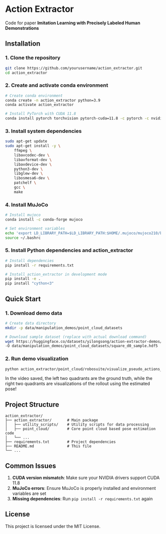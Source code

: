 # Action Extractor

Code for paper **Imitation Learning with Precisely Labeled Human Demonstrations**

## Installation

### 1. Clone the repository
```bash
git clone https://github.com/yourusername/action_extractor.git
cd action_extractor
```

### 2. Create and activate conda environment
```bash
# Create conda environment
conda create -n action_extractor python=3.9
conda activate action_extractor

# Install PyTorch with CUDA 11.8
conda install pytorch torchvision pytorch-cuda=11.8 -c pytorch -c nvidia
```

### 3. Install system dependencies
```bash
sudo apt-get update
sudo apt-get install -y \
    ffmpeg \
    libavcodec-dev \
    libavformat-dev \
    libavdevice-dev \
    python3-dev \
    libglew-dev \
    libosmesa6-dev \
    patchelf \
    gcc \
    make
```

### 4. Install MuJoCo
```bash
# Install mujoco
conda install -c conda-forge mujoco

# Set environment variables
echo 'export LD_LIBRARY_PATH=$LD_LIBRARY_PATH:$HOME/.mujoco/mujoco210/bin' >> ~/.bashrc
source ~/.bashrc
```

### 5. Install Python dependencies and action_extractor
```bash
# Install dependencies
pip install -r requirements.txt

# Install action_extractor in development mode
pip install -e .
pip install "cython<3"
```

## Quick Start

### 1. Download demo data
```bash
# Create data directory
mkdir -p data/manipulation_demos/point_cloud_datasets

# Download sample dataset (replace with actual download command)
wget https://huggingface.co/datasets/yilongsong/action-extractor-demos/resolve/main/square_d0_sample.hdf5 \
-O data/manipulation_demos/point_cloud_datasets/square_d0_sample.hdf5
```

### 2. Run demo visualization
```bash
python action_extractor/point_cloud/robosuite/visualize_pseudo_actions_rollouts.py
```

In the video saved, the left two quadrants are the ground truth, while the right two quadrants are visualizations of the rollout using the estimated pose!

## Project Structure

```
action_extractor/
├── action_extractor/       # Main package
│   ├── utility_scripts/    # Utility scripts for data processing
│   ├── point_cloud/        # Core point cloud based pose estimation code
│   └── ...
├── requirements.txt        # Project dependencies
├── README.md               # This file
└── ...
```

## Common Issues

1. **CUDA version mismatch**: Make sure your NVIDIA drivers support CUDA 11.8
2. **MuJoCo errors**: Ensure MuJoCo is properly installed and environment variables are set
3. **Missing dependencies**: Run `pip install -r requirements.txt` again

## License

This project is licensed under the MIT License.

<!-- ## Citation

If you use this code in your research, please cite:
```bibtex
@article{your-paper,
    title={Imitation Learning with Precisely Labeled Human Demonstrations},
    author={Your Name},
    year={2024}
}
``` -->
